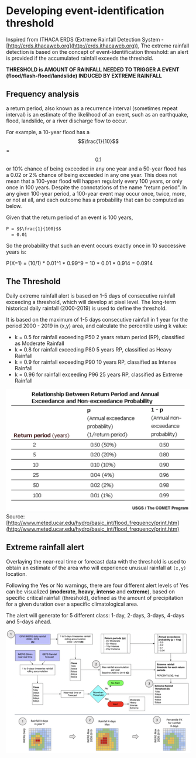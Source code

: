 # Developing event-identification threshold

Inspired from ITHACA ERDS (Extreme Rainfall Detection System - [http://erds.ithacaweb.org](http://erds.ithacaweb.org)), The extreme rainfall detection is based on the concept of event-identification threshold: an alert is provided if the accumulated rainfall exceeds the threshold.

**THRESHOLD is AMOUNT OF RAINFALL NEEDED TO TRIGGER A EVENT (flood/flash-flood/landslide) INDUCED BY EXTREME RAINFALL**

## Frequency analysis

a return period, also known as a recurrence interval (sometimes repeat interval) is an estimate of the likelihood of an event, such as an earthquake, flood, landslide, or a river discharge flow to occur.

For example, a 10-year flood has a $$\frac{1}{10}$$ = $$0.1$$ or 10% chance of being exceeded in any one year and a 50-year flood has a 0.02 or 2% chance of being exceeded in any one year. This does not mean that a 100-year flood will happen regularly every 100 years, or only once in 100 years. Despite the connotations of the name "return period". In any given 100-year period, a 100-year event may occur once, twice, more, or not at all, and each outcome has a probability that can be computed as below.

Given that the return period of an event is 100 years,

	P = $$\frac{1}{100}$$
	  = 0.01

So the probability that such an event occurs exactly once in 10 successive years is:

P(X=1)	= (10/1) * 0.01^1 * 0.99^9
		= 10 * 0.01 * 0.914
		= 0.0914


## The Threshold

Daily extreme rainfall alert is based on 1-5 days of consecutive rainfall exceeding a threshold, which will develop at pixel level. The long-term historical daily rainfall (2000-2019) is used to define the threshold. 

It is based on the maximum of 1-5 days consecutive rainfall in 1 year for the period 2000 - 2019 in (x,y) area, and calculate the percentile using k value:

- k = 0.5 for rainfall exceeding P50
	2 years return period (RP), classified as Moderate Rainfall
- k = 0.8 for rainfall exceeding P80
	5 years RP, classified as Heavy Rainfall
- k = 0.9 for rainfall exceeding P90
	10 years RP, classified as Intense Rainfall
- k = 0.96 for rainfall exceeding P96
	25 years RP, classified as Extreme Rainfall

![Return Period](./img/rp.png)
Source: [http://www.meted.ucar.edu/hydro/basic_int/flood_frequency/print.htm](http://www.meted.ucar.edu/hydro/basic_int/flood_frequency/print.htm)


## Extreme rainfall alert

Overlaying the near-real time or forecast data with the threshold is used to obtain an estimate of the area who will experience unusual rainfall at `(x,y)` location.

Following the Yes or No warnings, there are four different alert levels of Yes can be visualized (**moderate**, **heavy**, **intense** and **extreme**), based on specific critical rainfall (threshold), defined as the amount of precipitation for a given duration over a specific climatological area.

The alert will generate for 5 different class: 1-day, 2-days, 3-days, 4-days and 5-days ahead.

![The Alert!](./img/era.png)
